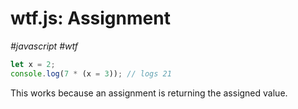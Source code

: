# wtf.js: Assignment

_#javascript_ _#wtf_

```javascript
let x = 2;
console.log(7 * (x = 3)); // logs 21
```

This works because an assignment is returning the assigned value.

